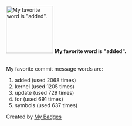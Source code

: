 <img src="https://my-badges.github.io/my-badges/favorite-word.png" alt="My favorite word is &quot;added&quot;." title="My favorite word is &quot;added&quot;." width="128">
<strong>My favorite word is &quot;added&quot;.</strong>
<br><br>

My favorite commit message words are:

1. added (used 2068 times)
2. kernel (used 1205 times)
3. update (used 729 times)
4. for (used 691 times)
5. symbols (used 637 times)


Created by <a href="https://github.com/my-badges/my-badges">My Badges</a>